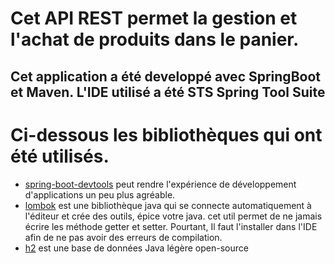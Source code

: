 Cet API REST permet la gestion et l'achat de produits dans le panier.
===================================
## Cet application a été developpé avec SpringBoot et Maven. L'IDE utilisé a été STS Spring Tool Suite

Ci-dessous les bibliothèques qui ont été utilisés.
===================================
* [spring-boot-devtools](https://docs.spring.io/spring-boot/docs/current/reference/html/using-boot-devtools.html) peut rendre l'expérience de développement d'applications un peu plus agréable.
* [lombok](https://www.baeldung.com/intro-to-project-lombok) est une bibliothèque java qui se connecte automatiquement à l'éditeur et crée des outils, épice votre java. cet util permet de ne jamais écrire les méthode getter et setter. Pourtant, Il faut l'installer dans l'IDE afin de ne pas avoir des erreurs de compilation.
* [h2](https://mvnrepository.com/artifact/com.h2database/h2) est une base de données Java légère open-source
